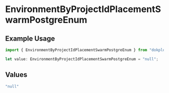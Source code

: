 # EnvironmentByProjectIdPlacementSwarmPostgreEnum

## Example Usage

```typescript
import { EnvironmentByProjectIdPlacementSwarmPostgreEnum } from "dokploy-sdk/models/operations";

let value: EnvironmentByProjectIdPlacementSwarmPostgreEnum = "null";
```

## Values

```typescript
"null"
```